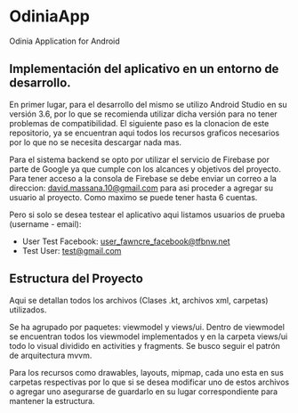 # OdiniaApp
Odinia Application for Android 

## Implementación del aplicativo en un entorno de desarrollo.

En primer lugar, para el desarrollo del mismo se utilizo Android Studio en su versión 3.6, por lo que se recomienda
utilizar dicha versión para no tener problemas de compatibilidad. El siguiente paso es la clonacion de este repositorio,
ya se encuentran aqui todos los recursos graficos necesarios por lo que no se necesita descargar nada mas.

Para el sistema backend se opto por utilizar el servicio de Firebase por parte de Google ya que cumple con los alcances
y objetivos del proyecto. Para tener acceso a la consola de Firebase se debe enviar un correo a la direccion: 
david.massana.10@gmail.com para asi proceder a agregar su usuario al proyecto. Como maximo se puede tener hasta 6 cuentas.

Pero si solo se desea testear el aplicativo aqui listamos usuarios de prueba (username - email):

- User Test Facebook: user_fawncre_facebook@tfbnw.net 
- Test User: test@gmail.com

## Estructura del Proyecto

Aqui se detallan todos los archivos (Clases .kt, archivos xml, carpetas) utilizados.

Se ha agrupado por paquetes: viewmodel y views/ui. Dentro de viewmodel se encuentran todos los viewmodel implementados
y en la carpeta views/ui todo lo visual dividido en activities y fragments. Se busco seguir el patrón de arquitectura mvvm.

Para los recursos como drawables, layouts, mipmap, cada uno esta en sus carpetas respectivas por lo que si se desea modificar
uno de estos archivos o agregar uno asegurarse de guardarlo en su lugar correspondiente para mantener la estructura.
